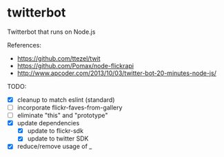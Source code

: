 twitterbot
==========

Twitterbot that runs on Node.js

References:

* https://github.com/ttezel/twit
* https://github.com/Pomax/node-flickrapi
* http://www.apcoder.com/2013/10/03/twitter-bot-20-minutes-node-js/


TODO:
- [x] cleanup to match eslint (standard)
- [ ] incorporate flickr-faves-from-gallery
- [ ] eliminate "this" and "prototype"
- [x] update dependencies
  - [x] update to flickr-sdk
  - [x] update to twitter SDK
- [x] reduce/remove usage of _

